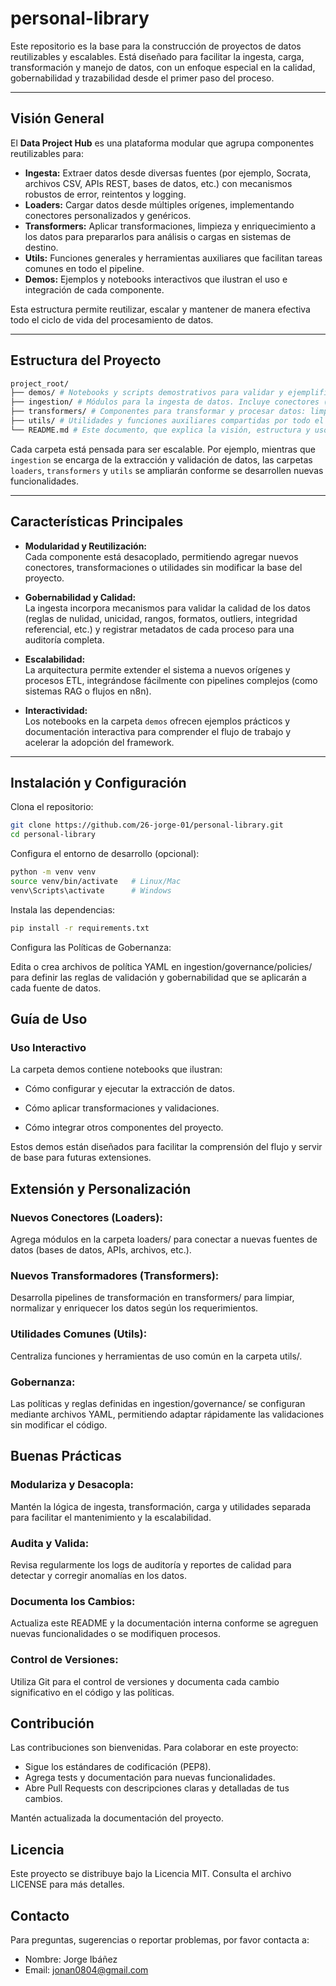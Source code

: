 # personal-library

Este repositorio es la base para la construcción de proyectos de datos reutilizables y escalables. Está diseñado para facilitar la ingesta, carga, transformación y manejo de datos, con un enfoque especial en la calidad, gobernabilidad y trazabilidad desde el primer paso del proceso.

---

## Visión General

El **Data Project Hub** es una plataforma modular que agrupa componentes reutilizables para:

- **Ingesta:** Extraer datos desde diversas fuentes (por ejemplo, Socrata, archivos CSV, APIs REST, bases de datos, etc.) con mecanismos robustos de error, reintentos y logging.
- **Loaders:** Cargar datos desde múltiples orígenes, implementando conectores personalizados y genéricos.
- **Transformers:** Aplicar transformaciones, limpieza y enriquecimiento a los datos para prepararlos para análisis o cargas en sistemas de destino.
- **Utils:** Funciones generales y herramientas auxiliares que facilitan tareas comunes en todo el pipeline.
- **Demos:** Ejemplos y notebooks interactivos que ilustran el uso e integración de cada componente.

Esta estructura permite reutilizar, escalar y mantener de manera efectiva todo el ciclo de vida del procesamiento de datos.

---

## Estructura del Proyecto

```bash
project_root/
├── demos/ # Notebooks y scripts demostrativos para validar y ejemplificar el uso de cada componente. 
├── ingestion/ # Módulos para la ingesta de datos. Incluye conectores (por ejemplo, desde Socrata) y motores de gobernanza. 
├── transformers/ # Componentes para transformar y procesar datos: limpieza, normalización, enriquecimiento, etc. 
├── utils/ # Utilidades y funciones auxiliares compartidas por todo el proyecto (logging, configuración, helpers). 
└── README.md # Este documento, que explica la visión, estructura y uso del proyecto.
```

Cada carpeta está pensada para ser escalable. Por ejemplo, mientras que `ingestion` se encarga de la extracción y validación de datos, las carpetas `loaders`, `transformers` y `utils` se ampliarán conforme se desarrollen nuevas funcionalidades.

---

## Características Principales

- **Modularidad y Reutilización:**  
  Cada componente está desacoplado, permitiendo agregar nuevos conectores, transformaciones o utilidades sin modificar la base del proyecto.

- **Gobernabilidad y Calidad:**  
  La ingesta incorpora mecanismos para validar la calidad de los datos (reglas de nulidad, unicidad, rangos, formatos, outliers, integridad referencial, etc.) y registrar metadatos de cada proceso para una auditoría completa.

- **Escalabilidad:**  
  La arquitectura permite extender el sistema a nuevos orígenes y procesos ETL, integrándose fácilmente con pipelines complejos (como sistemas RAG o flujos en n8n).

- **Interactividad:**  
  Los notebooks en la carpeta `demos` ofrecen ejemplos prácticos y documentación interactiva para comprender el flujo de trabajo y acelerar la adopción del framework.

---

## Instalación y Configuración

Clona el repositorio:

```bash
git clone https://github.com/26-jorge-01/personal-library.git
cd personal-library
```

Configura el entorno de desarrollo (opcional):

```bash
python -m venv venv
source venv/bin/activate   # Linux/Mac
venv\Scripts\activate      # Windows
```

Instala las dependencias:

```bash
pip install -r requirements.txt
```

Configura las Políticas de Gobernanza:

Edita o crea archivos de política YAML en ingestion/governance/policies/ para definir las reglas de validación y gobernabilidad que se aplicarán a cada fuente de datos.

## Guía de Uso

### Uso Interactivo

La carpeta demos contiene notebooks que ilustran:

- Cómo configurar y ejecutar la extracción de datos.

- Cómo aplicar transformaciones y validaciones.

- Cómo integrar otros componentes del proyecto.


Estos demos están diseñados para facilitar la comprensión del flujo y servir de base para futuras extensiones.

## Extensión y Personalización

### Nuevos Conectores (Loaders):

Agrega módulos en la carpeta loaders/ para conectar a nuevas fuentes de datos (bases de datos, APIs, archivos, etc.).

### Nuevos Transformadores (Transformers):

Desarrolla pipelines de transformación en transformers/ para limpiar, normalizar y enriquecer los datos según los requerimientos.

### Utilidades Comunes (Utils):

Centraliza funciones y herramientas de uso común en la carpeta utils/.

### Gobernanza:

Las políticas y reglas definidas en ingestion/governance/ se configuran mediante archivos YAML, permitiendo adaptar rápidamente las validaciones sin modificar el código.

## Buenas Prácticas

### Modulariza y Desacopla:

Mantén la lógica de ingesta, transformación, carga y utilidades separada para facilitar el mantenimiento y la escalabilidad.

### Audita y Valida:

Revisa regularmente los logs de auditoría y reportes de calidad para detectar y corregir anomalías en los datos.

### Documenta los Cambios:

Actualiza este README y la documentación interna conforme se agreguen nuevas funcionalidades o se modifiquen procesos.

### Control de Versiones:

Utiliza Git para el control de versiones y documenta cada cambio significativo en el código y las políticas.

## Contribución

Las contribuciones son bienvenidas. Para colaborar en este proyecto:

- Sigue los estándares de codificación (PEP8).
- Agrega tests y documentación para nuevas funcionalidades.
- Abre Pull Requests con descripciones claras y detalladas de tus cambios.

Mantén actualizada la documentación del proyecto.

## Licencia

Este proyecto se distribuye bajo la Licencia MIT. Consulta el archivo LICENSE para más detalles.

## Contacto

Para preguntas, sugerencias o reportar problemas, por favor contacta a:

* Nombre: Jorge Ibáñez
* Email: jonan0804@gmail.com
